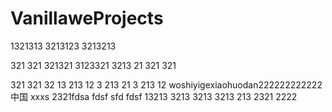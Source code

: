 # VanillaweProjects
1321313
3213123
3213213

321
321
321321
3123321
3213
21
321
321

321
321
32
13
213
12
3
213
21
3
213
12
woshiyigexiaohuodan222222222222中国
xxxs
2321fdsa
fdsf
sfd
fdsf
13213
3213
3213
3213
213
2321
2222
